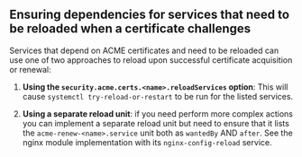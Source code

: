## Ensuring dependencies for services that need to be reloaded when a certificate challenges

Services that depend on ACME certificates and need to be reloaded can use one of two approaches to reload upon successful certificate acquisition or renewal:

1.  **Using the `security.acme.certs.<name>.reloadServices` option**: This will cause `systemctl try-reload-or-restart` to be run for the listed services.

2.  **Using a separate reload unit**: if you need perform more complex actions you can implement a separate reload unit but need to ensure that it lists the `acme-renew-<name>.service` unit both as `wantedBy` AND `after`. See the nginx module implementation with its `nginx-config-reload` service.

